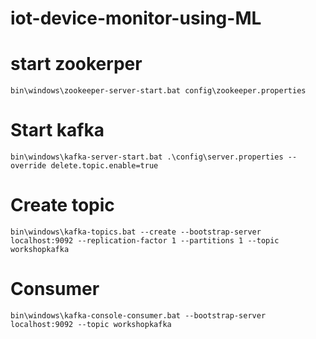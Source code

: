 # iot-device-monitor-using-ML


# start zookerper
```
bin\windows\zookeeper-server-start.bat config\zookeeper.properties
```

# Start kafka
```
bin\windows\kafka-server-start.bat .\config\server.properties --override delete.topic.enable=true
```

# Create topic
```
bin\windows\kafka-topics.bat --create --bootstrap-server localhost:9092 --replication-factor 1 --partitions 1 --topic workshopkafka
```

# Consumer
```
bin\windows\kafka-console-consumer.bat --bootstrap-server localhost:9092 --topic workshopkafka
```
